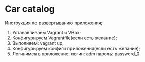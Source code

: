 Car catalog
===============================
Инструкция по развертыванию приложения;
1. Устанавливаем Vagrant и VBox;
2. Конфигурируем Vagrantfile(если есть желание);
3. Выполняем: vagrant up;
4. Конфигурируем конфиги приложения(если есть желание);
5. Логинимся в приложение: 
    логин: adm
    пароль: password_0 
